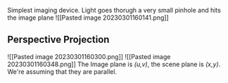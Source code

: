 Simplest imaging device. Light goes thorugh a very small pinhole and hits the image plane
![[Pasted image 20230301160141.png]]
## Perspective Projection
![[Pasted image 20230301160300.png]]
![[Pasted image 20230301160348.png]]
The Image plane is _(u,v)_, the scene plane is _(x,y)_. We're assuming that they are parallel.